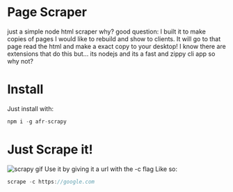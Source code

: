 # Page Scraper
just a simple node html scraper why?
good question: I built it to make copies of pages I would like to rebuild and show to clients. It will go to that page read the html and make a exact copy to your desktop! I know there are extensions that do this but... its nodejs and its a fast and zippy cli app so why not?

# Install
Just install with:
```javascript
npm i -g afr-scrapy
```

# Just Scrape it!
![scrapy gif](https://imgur.com/a/mwvlBzP)
Use it by giving it a url with the -c flag
Like so:
```javascript
scrape -c https://google.com
```
